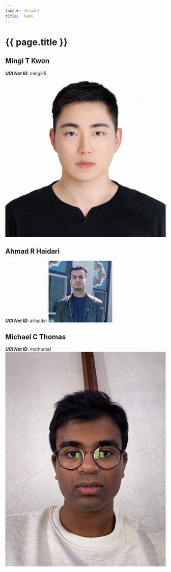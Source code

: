 ```yaml
---
layout: default
title:  Team
---
```


# {{ page.title }}

## Mingi T Kwon
***UCI Net ID***: mingik5
![Team Screenshot](screenshots/mingi.jpg)  

## Ahmad R Haidari
***UCI Net ID***: arhaidar
![Team Screenshot](screenshots/ahmad.png)  

## Michael C Thomas 
***UCI Net ID***: mcthoma1
![Team Screenshot](screenshots/michael.jpg)  
